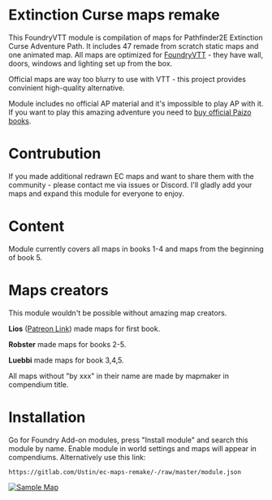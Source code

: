 # Extinction Curse maps remake

This FoundryVTT module is compilation of maps for Pathfinder2E Extinction Curse Adventure Path. It includes 47 remade from scratch static maps and one animated map. 
All maps are optimized for [FoundryVTT](https://foundryvtt.com/) - they have wall, doors, windows and lighting set up from the box.

Official maps are way too blurry to use with VTT - this project provides convinient high-quality alternative.

Module includes no official AP material and it's impossible to play AP with it. 
If you want to play this amazing adventure you need to [buy official Paizo books](https://paizo.com/store/pathfinder/adventures/adventurePath/extinctioncurse).

# Contrubution

If you made additional redrawn EC maps and want to share them with the community - please contact me via issues or Discord. I'll gladly add your maps and expand this module for everyone to enjoy. 

# Content

Module currently covers all maps in books 1-4 and maps from the beginning of book 5.

# Maps creators

This module wouldn't be possible without amazing map creators. 

**Lios** ([Patreon Link](https://www.patreon.com/liospc)) made maps for first book.

**Robster** made maps for books 2-5. 

**Luebbi** made maps for book 3,4,5. 

All maps without "by xxx" in their name are made by mapmaker in compendium title. 

# Installation

Go for Foundry Add-on modules, press "Install module" and search this module by name. Enable module in world settings and maps will appear in compendiums. Alternatively use this link:

```
https://gitlab.com/Ustin/ec-maps-remake/-/raw/master/module.json
```

[![Sample Map](readme_pics/madmug.jpg)](https://gitlab.com/Ustin/ec-maps-remake/-/raw/master/maps/madmug.webp)


